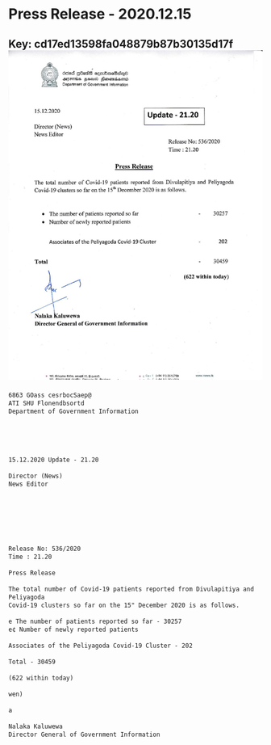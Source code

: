 # Press Release - 2020.12.15 
Key: cd17ed13598fa048879b87b30135d17f 
![img](img/cd17ed13598fa048879b87b30135d17f.jpg)
---
```
6863 GOass cesrbocSaep@
ATI SHU Flonendbsortd
Department of Government Information

 

 

15.12.2020 Update - 21.20

Director (News)
News Editor

 

 

 

Release No: 536/2020
Time : 21.20

Press Release

The total number of Covid-19 patients reported from Divulapitiya and Peliyagoda
Covid-19 clusters so far on the 15" December 2020 is as follows.

e The number of patients reported so far - 30257
e¢ Number of newly reported patients

Associates of the Peliyagoda Covid-19 Cluster - 202

Total - 30459

(622 within today)

wen)

a

Nalaka Kaluwewa
Director General of Government Information

     

```
